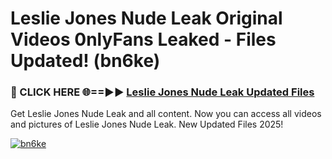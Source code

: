 # Leslie Jones Nude Leak Original Videos 0nlyFans Leaked - Files Updated! (bn6ke)

<h3>🔴 CLICK HERE 🌐==►► <a href="https://tinyurl.com/yrmya6cz" rel="nofollow">Leslie Jones Nude Leak Updated Files</a></h3>

Get Leslie Jones Nude Leak and all content. Now you can access all videos and pictures of Leslie Jones Nude Leak. New Updated Files 2025!

[![bn6ke](https://i.imgur.com/FMdXYCs.gif)](https://tinyurl.com/yrmya6cz)
